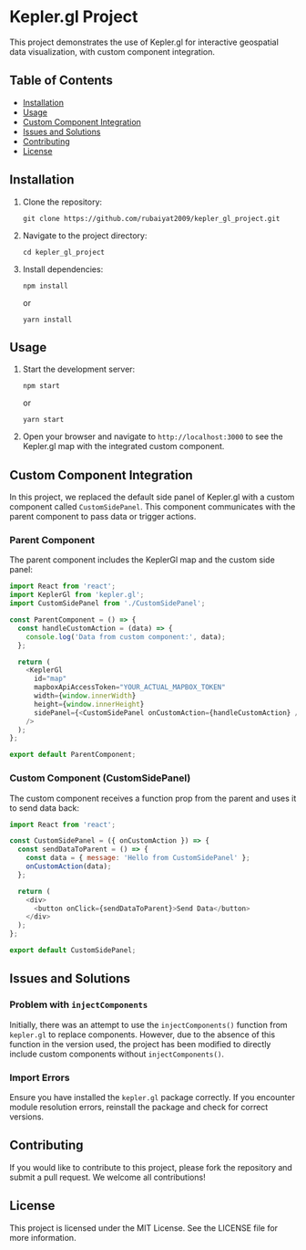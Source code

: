 # Kepler.gl Project

This project demonstrates the use of Kepler.gl for interactive geospatial data visualization, with custom component integration.

## Table of Contents
- [Installation](#installation)
- [Usage](#usage)
- [Custom Component Integration](#custom-component-integration)
- [Issues and Solutions](#issues-and-solutions)
- [Contributing](#contributing)
- [License](#license)

## Installation

1. Clone the repository:
   ```
   git clone https://github.com/rubaiyat2009/kepler_gl_project.git
   ```

2. Navigate to the project directory:
   ```
   cd kepler_gl_project
   ```

3. Install dependencies:
   ```
   npm install
   ```

   or

   ```
   yarn install
   ```

## Usage

1. Start the development server:
   ```
   npm start
   ```

   or

   ```
   yarn start
   ```

2. Open your browser and navigate to `http://localhost:3000` to see the Kepler.gl map with the integrated custom component.

## Custom Component Integration

In this project, we replaced the default side panel of Kepler.gl with a custom component called `CustomSidePanel`. This component communicates with the parent component to pass data or trigger actions.

### Parent Component

The parent component includes the KeplerGl map and the custom side panel:

```javascript
import React from 'react';
import KeplerGl from 'kepler.gl';
import CustomSidePanel from './CustomSidePanel';

const ParentComponent = () => {
  const handleCustomAction = (data) => {
    console.log('Data from custom component:', data);
  };

  return (
    <KeplerGl
      id="map"
      mapboxApiAccessToken="YOUR_ACTUAL_MAPBOX_TOKEN"
      width={window.innerWidth}
      height={window.innerHeight}
      sidePanel={<CustomSidePanel onCustomAction={handleCustomAction} />}
    />
  );
};

export default ParentComponent;
```

### Custom Component (CustomSidePanel)

The custom component receives a function prop from the parent and uses it to send data back:

```javascript
import React from 'react';

const CustomSidePanel = ({ onCustomAction }) => {
  const sendDataToParent = () => {
    const data = { message: 'Hello from CustomSidePanel' };
    onCustomAction(data);
  };

  return (
    <div>
      <button onClick={sendDataToParent}>Send Data</button>
    </div>
  );
};

export default CustomSidePanel;
```

## Issues and Solutions

### Problem with `injectComponents`

Initially, there was an attempt to use the `injectComponents()` function from `kepler.gl` to replace components. However, due to the absence of this function in the version used, the project has been modified to directly include custom components without `injectComponents()`.

### Import Errors

Ensure you have installed the `kepler.gl` package correctly. If you encounter module resolution errors, reinstall the package and check for correct versions.

## Contributing

If you would like to contribute to this project, please fork the repository and submit a pull request. We welcome all contributions!

## License

This project is licensed under the MIT License. See the LICENSE file for more information.